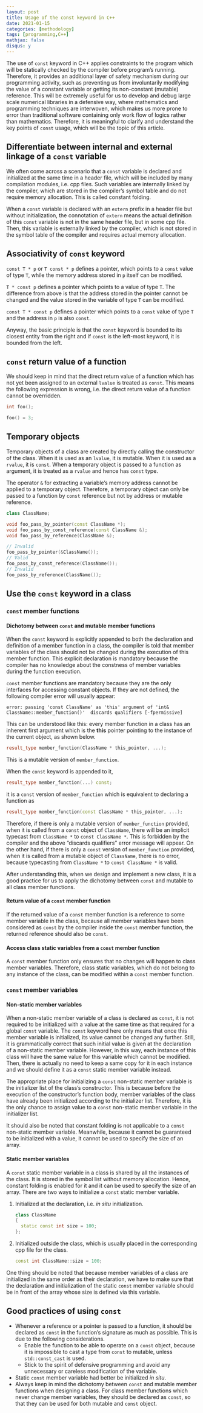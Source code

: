 ```yaml
---
layout: post
title: Usage of the const keyword in C++
date: 2021-01-15
categories: [methodology]
tags: [programming,C++]
mathjax: false
disqus: y
---
```


The use of `const` keyword in C++ applies constraints to the program which will be statically checked by the compiler before program’s running. Therefore, it provides an additional layer of safety mechanism during our programming activity, such as preventing us from involuntarily modifying the value of a constant variable or getting its non-constant (mutable) reference. This will be extremely useful for us to develop and debug large scale numerical libraries in a defensive way, where mathematics and programming techniques are interwoven, which makes us more prone to error than traditional software containing only work flow of logics rather than mathematics. Therefore, it is meaningful to clarify and understand the key points of `const` usage, which will be the topic of this article. 

## Differentiate between internal and external linkage of a `const` variable

We often come across a scenario that a `const` variable is declared and initialized at the same time in a header file, which will be included by many compilation modules, i.e. cpp files. Such variables are internally linked by the compiler, which are stored in the compiler’s symbol table and do not require memory allocation. This is called constant folding.

When a `const` variable is declared with an `extern` prefix in a header file but without initialization, the connotation of `extern` means the actual definition of this `const` variable is not in the same header file, but in some cpp file. Then, this variable is externally linked by the compiler, which is not stored in the symbol table of the compiler and requires actual memory allocation.

## Associativity of `const` keyword

`const T * p` or `T const * p` defines a pointer, which points to a `const` value of type `T`, while the memory address stored in `p` itself can be modified.

`T * const p` defines a pointer which points to a value of type `T`. The difference from above is that the address stored in the pointer cannot be changed and the value stored in the variable of type `T` can be modified.

`const T * const p` defines a pointer which points to a `const` value of type `T` and the address in `p` is also `const`.

Anyway, the basic principle is that the `const` keyword is bounded to its closest entity from the right and if `const` is the left-most keyword, it is bounded from the left.

## `const` return value of a function

We should keep in mind that the direct return value of a function which has not yet been assigned to an external `lvalue` is treated as `const`. This means the following expression is wrong, i.e. the direct return value of a function cannot be overridden.

```c++
int foo();

foo() = 3;
```

## Temporary objects

Temporary objects of a class are created by directly calling the constructor of the class. When it is used as an `lvalue`, it is mutable. When it is used as a `rvalue`, it is `const`. When a temporary object is passed to a function as argument, it is treated as a `rvalue` and hence has `const` type.

The operator `&` for extracting a variable’s memory address cannot be applied to a temporary object. Therefore, a temporary object can only be passed to a function by `const` reference but not by address or mutable reference.

```c++
class ClassName;

void foo_pass_by_pointer(const ClassName *);
void foo_pass_by_const_reference(const ClassName &);
void foo_pass_by_reference(ClassName &);

// Invalid
foo_pass_by_pointer(&ClassName());
// Valid
foo_pass_by_const_reference(ClassName());
// Invalid
foo_pass_by_reference(ClassName());
```

## Use the `const` keyword in a class

### `const` member functions

#### Dichotomy between `const` and mutable member functions

When the `const` keyword is explicitly appended to both the declaration and definition of a member function in a class, the compiler is told that member variables of the class should not be changed during the execution of this member function. This explicit declaration is mandatory because the compiler has no knowledge about the constness of member variables during the function execution.

`const` member functions are mandatory because they are the only interfaces for accessing constant objects. If they are not defined, the following compiler error will usually appear:

```
error: passing 'const ClassName' as 'this' argument of 'int& ClassName::member_function()'  discards qualifiers [-fpermissive]
```

This can be understood like this: every member function in a class has an inherent first argument which is the **this** pointer pointing to the instance of the current object, as shown below.

```c++
result_type member_function(ClassName * this_pointer, ...);
```

This is a mutable version of `member_function`.

When the `const` keyword is appended to it,

```c++
result_type member_function(...) const;
```

it is a `const` version of `member_function` which is equivalent to declaring a function as

```c++
result_type member_function(const ClassName * this_pointer, ...);
```

Therefore, if there is only a mutable version of `member_function` provided, when it is called from a `const` object of `ClassName`, there will be an implicit typecast from `ClassName *` to `const ClassName *`. This is forbidden by the compiler and the above “discards qualifiers” error message will appear. On the other hand, if there is only a `const` version of `member_function` provided, when it is called from a mutable object of `ClassName`, there is no error, because typecasting from `ClassName *` to `const ClassName *` is valid.

After understanding this, when we design and implement a new class, it is a good practice for us to apply the dichotomy between `const` and mutable to all class member functions.

#### Return value of a `const` member function

If the returned value of a `const` member function is a reference to some member variable in the class, because all member variables have been considered as `const` by the compiler inside the `const` member function, the returned reference should also be `const`.

#### Access class static variables from a `const` member function

A `const` member function only ensures that no changes will happen to class member variables. Therefore, class static variables, which do not belong to any instance of the class, can be modified within a `const` member function.

### `const` member variables

#### Non-static member variables

When a non-static member variable of a class is declared as `const`, it is not required to be initialized with a value at the same time as that required for a global `const` variable. The `const` keyword here only means that once this member variable is initialized, its value cannot be changed any further. Still, it is grammatically correct that such initial value is given at the declaration of a non-static member variable. However, in this way, each instance of this class will have the same value for this variable which cannot be modified. Then, there is actually no need to keep a same copy for it in each instance and we should define it as a `const` static member variable instead.

The appropriate place for initializing a `const` non-static member variable is the initializer list of the class’s constructor. This is because before the execution of the constructor’s function body, member variables of the class have already been initialized according to the initializer list. Therefore, it is the only chance to assign value to a `const` non-static member variable in the initializer list.

It should also be noted that constant folding is not applicable to a `const` non-static member variable. Meanwhile, because it cannot be guaranteed to be initialized with a value, it cannot be used to specify the size of an array.

#### Static member variables

A `const` static member variable in a class is shared by all the instances of the class. It is stored in the symbol list without memory allocation. Hence, constant folding is enabled for it and it can be used to specify the size of an array. There are two ways to initialize a `const` static member variable.

1. Initialized at the declaration, i.e. *in situ* initialization.

   ```c++
   class ClassName
   {
     static const int size = 100;
   };
   ```

2. Initialized outside the class, which is usually placed in the corresponding cpp file for the class.

   ```c++
   const int ClassName::size = 100;
   ```

One thing should be noted that because member variables of a class are initialized in the same order as their declaration, we have to make sure that the declaration and initialization of the static `const` member variable should be in front of the array whose size is defined via this variable.

## Good practices of using `const`

* Whenever a reference or a pointer is passed to a function, it should be declared as `const` in the function’s signature as much as possible. This is due to the following considerations.
  * Enable the function to be able to operate on a `const` object, because it is impossible to cast a type from `const` to mutable, unless `std::const_cast` is used.
  * Stick to the spirit of defensive programming and avoid any unnecessary or careless modification of the variable.
* Static `const` member variable had better be initialized *in situ*.
* Always keep in mind the dichotomy between `const` and mutable member functions when designing a class. For class member functions which never change member variables, they should be declared as `const`, so that they can be used for both mutable and `const` object.
